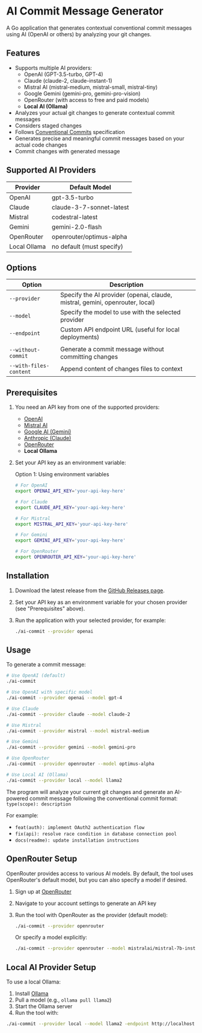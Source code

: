 # AI Commit Message Generator

A Go application that generates contextual conventional commit messages using AI (OpenAI or others) by analyzing your git changes.

## Features

- Supports multiple AI providers:
  - OpenAI (GPT-3.5-turbo, GPT-4)
  - Claude (claude-2, claude-instant-1)
  - Mistral AI (mistral-medium, mistral-small, mistral-tiny)
  - Google Gemini (gemini-pro, gemini-pro-vision)
  - OpenRouter (with access to free and paid models)
  - **Local AI (Ollama)**
- Analyzes your actual git changes to generate contextual commit messages
- Considers staged changes
- Follows [Conventional Commits](https://www.conventionalcommits.org/) specification
- Generates precise and meaningful commit messages based on your actual code changes
- Commit changes with generated message

## Supported AI Providers

| Provider     | Default Model             |
| ------------ | ------------------------- |
| OpenAI       | gpt-3.5-turbo             |
| Claude       | claude-3-7-sonnet-latest  |
| Mistral      | codestral-latest          |
| Gemini       | gemini-2.0-flash          |
| OpenRouter   | openrouter/optimus-alpha  |
| Local Ollama | no default (must specify) |

## Options

| Option                 | Description                                                                  |
| ---------------------- | ---------------------------------------------------------------------------- |
| `--provider`           | Specify the AI provider (openai, claude, mistral, gemini, openrouter, local) |
| `--model`              | Specify the model to use with the selected provider                          |
| `--endpoint`           | Custom API endpoint URL (useful for local deployments)                       |
|                        |                                                                              |
| `--without-commit`     | Generate a commit message without committing changes                         |
| `--with-files-content` | Append content of changes files to context                                   |

## Prerequisites

1. You need an API key from one of the supported providers:
   - [OpenAI](https://platform.openai.com/)
   - [Mistral AI](https://mistral.ai/)
   - [Google AI (Gemini)](https://ai.google.dev/)
   - [Anthropic (Claude)](https://www.anthropic.com/)
   - [OpenRouter](https://openrouter.ai)
   - **Local Ollama**
2. Set your API key as an environment variable:

   Option 1: Using environment variables

   ```bash
   # For OpenAI
   export OPENAI_API_KEY='your-api-key-here'

   # For Claude
   export CLAUDE_API_KEY='your-api-key-here'

   # For Mistral
   export MISTRAL_API_KEY='your-api-key-here'

   # For Gemini
   export GEMINI_API_KEY='your-api-key-here'

   # For OpenRouter
   export OPENROUTER_API_KEY='your-api-key-here'
   ```

## Installation

1. Download the latest release from the [GitHub Releases page](https://github.com/wert2all/ai-commit/releases).
2. Set your API key as an environment variable for your chosen provider (see "Prerequisites" above).
3. Run the application with your selected provider, for example:

   ```bash
   ./ai-commit --provider openai
   ```

## Usage

To generate a commit message:

```bash
# Use OpenAI (default)
./ai-commit

# Use OpenAI with specific model
./ai-commit --provider openai --model gpt-4

# Use Claude
./ai-commit --provider claude --model claude-2

# Use Mistral
./ai-commit --provider mistral --model mistral-medium

# Use Gemini
./ai-commit --provider gemini --model gemini-pro

# Use OpenRouter
./ai-commit --provider openrouter --model optimus-alpha

# Use Local AI (Ollama)
./ai-commit --provider local --model llama2
```

The program will analyze your current git changes and generate an AI-powered commit message following the conventional commit format:
`type(scope): description`

For example:

- `feat(auth): implement OAuth2 authentication flow`
- `fix(api): resolve race condition in database connection pool`
- `docs(readme): update installation instructions`

## OpenRouter Setup

OpenRouter provides access to various AI models. By default, the tool uses OpenRouter's default model, but you can also specify a model if desired.

1. Sign up at [OpenRouter](https://openrouter.ai)
2. Navigate to your account settings to generate an API key
3. Run the tool with OpenRouter as the provider (default model):

   ```bash
   ./ai-commit --provider openrouter
   ```

   Or specify a model explicitly:

   ```bash
   ./ai-commit --provider openrouter --model mistralai/mistral-7b-instruct
   ```

## Local AI Provider Setup

To use a local Ollama:

1. Install [Ollama](https://ollama.com/)
2. Pull a model (e.g., `ollama pull llama2`)
3. Start the Ollama server
4. Run the tool with:

```bash
./ai-commit --provider local --model llama2 -endpoint http://localhost:11434
```
